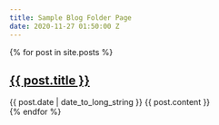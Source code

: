 ```yaml
---
title: Sample Blog Folder Page
date: 2020-11-27 01:50:00 Z
---
```


{% for post in site.posts %}
  <article>
    <h2>
      <a href="{{ post.url | prepend: site.baseurl }}">
        {{ post.title }}
      </a>
    </h2>
    <time datetime="{{ post.date | date: "%Y-%m-%d" }}">{{ post.date | date_to_long_string }}</time>
    {{ post.content }}
  </article>
{% endfor %}
